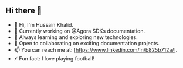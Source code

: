 ## Hi there 👋

- 👋 Hi, I'm Hussain Khalid.
- 🔭 Currently working on @Agora SDKs documentation.
- 🌱 Always learning and exploring new technologies.
- 👯 Open to collaborating on exciting documentation projects.
- 📫 You can reach me at: [https://www.linkedin.com/in/b825b712a/].
- ⚡ Fun fact: I love playing football!
